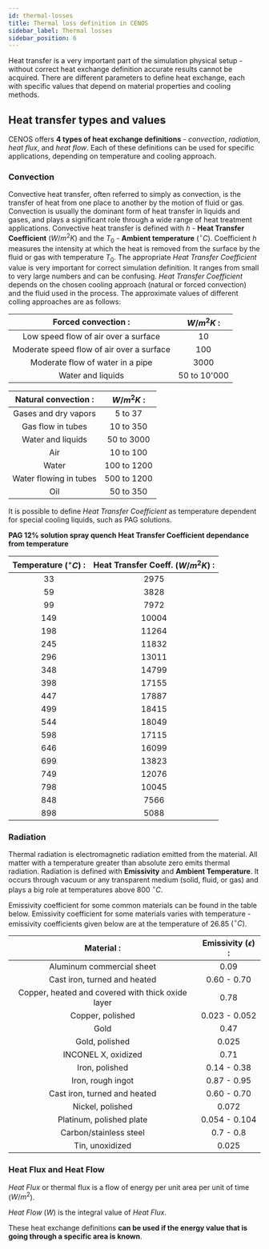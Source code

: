 ```yaml
---
id: thermal-losses
title: Thermal loss definition in CENOS
sidebar_label: Thermal losses
sidebar_position: 6
---
```


		
Heat transfer is a very important part of the simulation physical setup - without correct heat exchange definition accurate results cannot be acquired. There are different parameters to define heat exchange, each with specific values that depend on material properties and cooling methods.

## Heat transfer types and values

CENOS offers **4 types of heat exchange definitions** - *convection*, *radiation*, *heat flux*, and *heat flow*. Each of these definitions can be used for specific applications, depending on temperature and  cooling approach.

### Convection

Convective heat transfer, often referred to simply as convection, is the transfer of heat from one place to another by the motion of fluid or gas. Convection is usually the dominant form of heat transfer in liquids and gases, and plays a significant role through a wide range of heat treatment applications. Convective heat transfer is defined with $h$ - **Heat Transfer Coefficient** $( W/m^2K )$ and the $T_0$ - **Ambient temperature** $(^{\circ} C)$. Coefficient $h$ measures the intensity at which the heat is removed from the surface by the fluid or gas with temperature $T_0$.
The appropriate *Heat Transfer Coefficient* value is very important for correct simulation definition. It ranges from small to very large numbers and can be confusing. *Heat Transfer Coefficient* depends on the chosen cooling approach (natural or forced convection) and the fluid used in the process. The approximate values of different colling approaches are as follows:

| Forced convection :                       | $W/m^2K$ :   |
|:-----------------------------------------:|:------------:|
| Low speed flow of air over a surface      | 10           |
| Moderate speed flow of air over a surface | 100          |
| Moderate flow of water in a pipe          | 3000         |
| Water and liquids                         | 50 to 10'000 |

| Natural convection :    | $W/m^2K$ :   |
|:-----------------------:|:------------:|
| Gases and dry vapors    | 5 to 37      |
| Gas flow in tubes       | 10 to 350    |
| Water and liquids       | 50 to 3000   |
| Air                     | 10 to 100    |
| Water                   | 100 to 1200  |
| Water flowing in tubes  | 500 to 1200  |
| Oil                     | 50 to 350    |

It is possible to define *Heat Transfer Coefficient* as temperature dependent for special cooling liquids, such as PAG solutions.

<div class="cen-multiple">

**PAG 12% solution spray quench Heat Transfer Coefficient dependance from temperature**

</div>

<div class="cen-multiple">

| Temperature $(^{\circ} C)$ : | Heat Transfer Coeff. $(W/m^2K)$ : |
|:--------------------:|:------------------------------:|
| 33                   | 2975                           |
| 59                   | 3828                           |
| 99                   | 7972                           |
| 149                  | 10004                          |
| 198                  | 11264                          |
| 245                  | 11832                          |
| 296                  | 13011                          |
| 348                  | 14799                          |
| 398                  | 17155                          |
| 447                  | 17887                          |
| 499                  | 18415                          |
| 544                  | 18049                          |
| 598                  | 17115                          |
| 646                  | 16099                          |
| 699                  | 13823                          |
| 749                  | 12076                          |
| 798                  | 10045                          |
| 848                  | 7566                           |
| 898                  | 5088                           |

</div>

### Radiation

Thermal radiation is electromagnetic radiation emitted from the material. All matter with a temperature greater than absolute zero emits thermal radiation. Radiation is defined with **Emissivity** and **Ambient Temperature**. It occurs through vacuum or any transparent medium (solid, fluid, or gas) and plays a big role at temperatures above 800 $^{\circ} C$.

Emissivity coefficient for some common materials can be found in the table below. Emissivity coefficient for some materials varies with temperature - emissivity coefficients given below are at the temperature of 26.85 $(^{\circ} C)$.

| Material :                                        |Emissivity ($\epsilon$) :|
|:-------------------------------------------------:|:--------------:|
| Aluminum commercial sheet                         | 0.09           |
| Cast iron, turned and heated                      | 0.60 - 0.70    |
| Copper, heated and covered with thick oxide layer | 0.78           |
| Copper, polished                                  | 0.023 - 0.052  |
| Gold                                              | 0.47           |
| Gold, polished                                    | 0.025          |
| INCONEL X, oxidized                               | 0.71           |
| Iron, polished                                    | 0.14 - 0.38    |
| Iron, rough ingot                                 | 0.87 - 0.95    |
| Cast iron, turned and heated                      | 0.60 - 0.70    |
| Nickel, polished                                  | 0.072          |
| Platinum, polished plate                          | 0.054 - 0.104  |
| Carbon/stainless steel                            | 0.7 - 0.8      |
| Tin, unoxidized                                   | 0.025          |

### Heat Flux and Heat Flow

*Heat Flux* or thermal flux is a flow of energy per unit area per unit of time ($W/m^2$).

*Heat Flow* ($W$) is the integral value of *Heat Flux*.

These heat exchange definitions **can be used if the energy value that is going through a specific area is known**.

